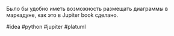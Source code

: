 Было бы удобно иметь возможность размещать диаграммы в маркадуне, как это в Jupiter book сделано. 

#idea #python #jupiter #platuml